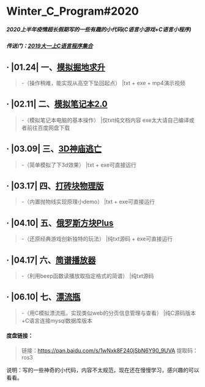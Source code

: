 # Winter_C_Program#2020

##### 2020上半年疫情超长假期写的一些有趣的小代码(C语言小游戏+C语言小程序)
##### 传送门：[2019大一上C语言程序集合](https://github.com/404name/C-game)

## · |01.24|    一、<u>模拟掘地求升</u>       

>  -（操作稍难，能实现从高空下坠回起点）   |txt + exe + mp4演示视频

## · |02.11|    二、<u>模拟笔记本2.0</u>  

> -（模拟笔记本电脑的基本操作）             |仅txt纯文档内容  exe太大请自己编译或者前往百度网盘下载

## · |03.09|    三、<u>3D神庙逃亡</u>     

>  -（简单模拟了下3d效果）                 |txt + exe可直接运行

## · |03.17|    四、<u>打砖块物理版</u>   

> -（内置抛物线实现原理小demo）             |txt + exe可直接运行

## · |04.10|    五、<u>俄罗斯方块Plus</u> 

> -（还原经典游戏创新独特的玩法）           |纯txt源码 + exe可直接运行

## · |04.17|    六、<u>简谱播放器</u>    

> -（利用beep函数读播放取指定格式的简谱）    |纯txt源码

## · |06.10|    七、<u>漂流瓶</u>    

> -（用C模拟漂流瓶，实现类似web的分页信息管理与查看）    |纯C源码版本+C语言连接mysql数据库版本

#### 度盘链接：

> 链接：https://pan.baidu.com/s/1wNxk8F240jSbN6Y90_9UVA 
> 提取码：ros3

说明：写的一些神奇的小代码，内容不太规范，现在还在慢慢学习，感兴趣的可以看看。
